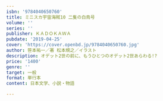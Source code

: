 ```yaml
---
isbn: '9784040650760'
title: ミニスカ宇宙海賊10 二隻の白鳥号
volume: ''
series: ''
publisher: ＫＡＤＯＫＡＷＡ
pubdate: '2019-04-25'
cover: 'https://cover.openbd.jp/9784040650760.jpg'
author: 笹本祐一／著 松本規之／イラスト
description: オデット2世の前に、もうひとつのオデット2世あらわる!?
price: '1400'
genre: ''
target: 一般
format: 単行本
content: 日本文学、小説・物語

---
```

